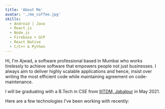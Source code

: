 ```yaml
---
title: 'About Me'
avatar: './me_coffee.jpg'
skills:
  - Android | Java
  - React.js
  - Node.js
  - Firebase + GCP
  - React Native
  - C/C++ & Python
---
```


Hi, I'm Ajwad, a software professional based in Mumbai who works tirelessly to achieve software that empowers people not just businesses. I always aim to deliver highly scalable applications and hence, insist over writing the most efficient code while maintaining agreement on code-maintenance.

I will be graduating with a B.Tech in CSE from [IIITDM, Jabalpur](https://www.iiitdmj.ac.in/) in May 2021.

Here are a few technologies I've been working with recently:
